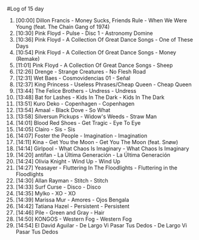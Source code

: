 #Log of 15 day

1. [00:00] Dillon Francis - Money Sucks, Friends Rule - When We Were Young (feat. The Chain Gang of 1974)
1. [10:30] Pink Floyd - Pulse - Disc 1 - Astronomy Domine
1. [10:36] Pink Floyd - A Collection Of Great Dance Songs - One of These Days
1. [10:54] Pink Floyd - A Collection Of Great Dance Songs - Money (Remake)
1. [11:01] Pink Floyd - A Collection Of Great Dance Songs - Sheep
1. [12:26] Drenge - Strange Creatures - No Flesh Road
1. [12:31] Wet Baes - Cosmovidencias 01 - Señal
1. [12:37] King Princess - Useless Phrases/Cheap Queen - Cheap Queen
1. [13:44] The Felice Brothers - Undress - Undress
1. [13:48] Bat for Lashes - Kids In The Dark - Kids In The Dark
1. [13:51] Kuro Deko - Copenhagen - Copenhagen
1. [13:54] Amaal - Black Dove - So What
1. [13:58] Silversun Pickups - Widow's Weeds - Straw Man
1. [14:01] Blood Red Shoes - Get Tragic - Eye To Eye
1. [14:05] Clairo - Sis - Sis
1. [14:07] Foster the People - Imagination - Imagination
1. [14:11] Kina - Get You the Moon - Get You The Moon (feat. Snøw)
1. [14:14] Girlpool - What Chaos Is Imaginary - What Chaos Is Imaginary
1. [14:20] antifan - La Última Generación - La Última Generación
1. [14:24] Olivia Knight - Wind Up - Wind Up
1. [14:27] Yeasayer - Fluttering In The Floodlights - Fluttering in the Floodlights
1. [14:30] Allan Rayman - Stitch - Stitch
1. [14:33] Surf Curse - Disco - Disco
1. [14:35] Mylko - XO - XO
1. [14:39] Marissa Mur - Amores - Ojos Bengala
1. [14:42] Tatiana Hazel - Persistent - Persistent
1. [14:46] Pile - Green and Gray - Hair
1. [14:50] KONGOS - Western Fog - Western Fog
1. [14:54] El David Aguilar - De Largo Vi Pasar Tus Dedos - De Largo Vi Pasar Tus Dedos
